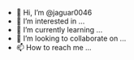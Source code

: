 - 👋 Hi, I’m @jaguar0046
- 👀 I’m interested in ...
- 🌱 I’m currently learning ...
- 💞️ I’m looking to collaborate on ...
- 📫 How to reach me ...

<!---
jaguar0046/jaguar0046 is a ✨ special ✨ repository because its `README.md` (this file) appears on your GitHub profile.
You can click the Preview link to take a look at your changes.
--->
